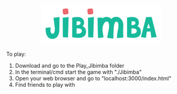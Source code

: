 <p align="center"> 
  <img src="./Play_Jibimba/frontend/logo-320.png">
</p>

To play:

1. Download and go to the Play_Jibimba folder
2. In the terminal/cmd start the game with "./Jibimba"
3. Open your web browser and go to "localhost:3000/index.html"
4. Find friends to play with